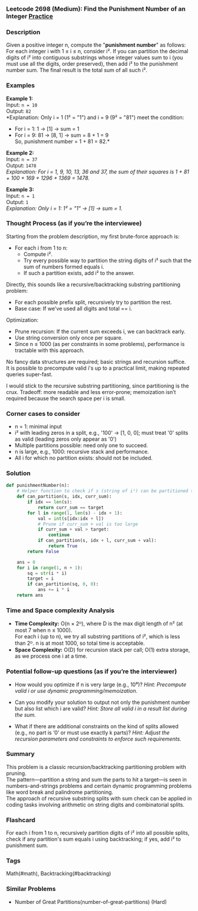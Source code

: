 ### Leetcode 2698 (Medium): Find the Punishment Number of an Integer [Practice](https://leetcode.com/problems/find-the-punishment-number-of-an-integer)

### Description  
Given a positive integer n, compute the "**punishment number**" as follows:  
For each integer i with 1 ≤ i ≤ n, consider i². If you can partition the decimal digits of i² into contiguous substrings whose integer values sum to i (you must use all the digits, order preserved), then add i² to the punishment number sum. The final result is the total sum of all such i².

### Examples  

**Example 1:**  
Input: `n = 10`  
Output: `82`  
*Explanation: Only i = 1 (1² = "1") and i = 9 (9² = "81") meet the condition:  
- For i = 1: 1 → [1] → sum = 1  
- For i = 9: 81 → [8, 1] → sum = 8 + 1 = 9  
So, punishment number = 1 + 81 = 82.*

**Example 2:**  
Input: `n = 37`  
Output: `1478`  
*Explanation: For i = 1, 9, 10, 13, 36 and 37, the sum of their squares is 1 + 81 + 100 + 169 + 1296 + 1369 = 1478.*  

**Example 3:**  
Input: `n = 1`  
Output: `1`  
*Explanation: Only i = 1: 1² = "1" → [1] → sum = 1.*

### Thought Process (as if you’re the interviewee)  

Starting from the problem description, my first brute-force approach is:
- For each i from 1 to n:
    - Compute i².
    - Try every possible way to partition the string digits of i² such that the sum of numbers formed equals i.
    - If such a partition exists, add i² to the answer.

Directly, this sounds like a recursive/backtracking substring partitioning problem:  
- For each possible prefix split, recursively try to partition the rest.  
- Base case: If we've used all digits and total == i.

Optimization:
- Prune recursion: If the current sum exceeds i, we can backtrack early.
- Use string conversion only once per square.
- Since n ≤ 1000 (as per constraints in some problems), performance is tractable with this approach.

No fancy data structures are required; basic strings and recursion suffice.  
It is possible to precompute valid i's up to a practical limit, making repeated queries super-fast.

I would stick to the recursive substring partitioning, since partitioning is the crux. Tradeoff: more readable and less error-prone; memoization isn’t required because the search space per i is small.

### Corner cases to consider  
- n = 1: minimal input
- i² with leading zeros in a split, e.g., '100' → [1, 0, 0]; must treat '0' splits as valid (leading zeros only appear as '0')
- Multiple partitions possible: need only one to succeed.
- n is large, e.g., 1000: recursive stack and performance.
- All i for which no partition exists: should not be included.

### Solution

```python
def punishmentNumber(n):
    # Helper function to check if s (string of i²) can be partitioned to sum to target (i)
    def can_partition(s, idx, curr_sum):
        if idx == len(s):
            return curr_sum == target
        for l in range(1, len(s) - idx + 1):
            val = int(s[idx:idx + l])
            # Prune if curr_sum + val is too large
            if curr_sum + val > target:
                continue
            if can_partition(s, idx + l, curr_sum + val):
                return True
        return False

    ans = 0
    for i in range(1, n + 1):
        sq = str(i * i)
        target = i
        if can_partition(sq, 0, 0):
            ans += i * i
    return ans
```

### Time and Space complexity Analysis  

- **Time Complexity:** O(n × 2ᴰ), where D is the max digit length of n² (at most 7 when n ≤ 1000).   
  For each i (up to n), we try all substring partitions of i², which is less than 2ᴰ. n is at most 1000, so total time is acceptable.
- **Space Complexity:** O(D) for recursion stack per call; O(1) extra storage, as we process one i at a time.

### Potential follow-up questions (as if you’re the interviewer)  

- How would you optimize if n is very large (e.g., 10⁶)?
  *Hint: Precompute valid i or use dynamic programming/memoization.*

- Can you modify your solution to output not only the punishment number but also list which i are valid?
  *Hint: Store all valid i in a result list during the sum.*

- What if there are additional constraints on the kind of splits allowed (e.g., no part is ‘0’ or must use exactly k parts)?
  *Hint: Adjust the recursion parameters and constraints to enforce such requirements.*

### Summary

This problem is a classic recursion/backtracking partitioning problem with pruning.  
The pattern—partition a string and sum the parts to hit a target—is seen in numbers-and-strings problems and certain dynamic programming problems like word break and palindrome partitioning.  
The approach of recursive substring splits with sum check can be applied in coding tasks involving arithmetic on string digits and combinatorial splits.


### Flashcard
For each i from 1 to n, recursively partition digits of i² into all possible splits, check if any partition's sum equals i using backtracking; if yes, add i² to punishment sum.

### Tags
Math(#math), Backtracking(#backtracking)

### Similar Problems
- Number of Great Partitions(number-of-great-partitions) (Hard)